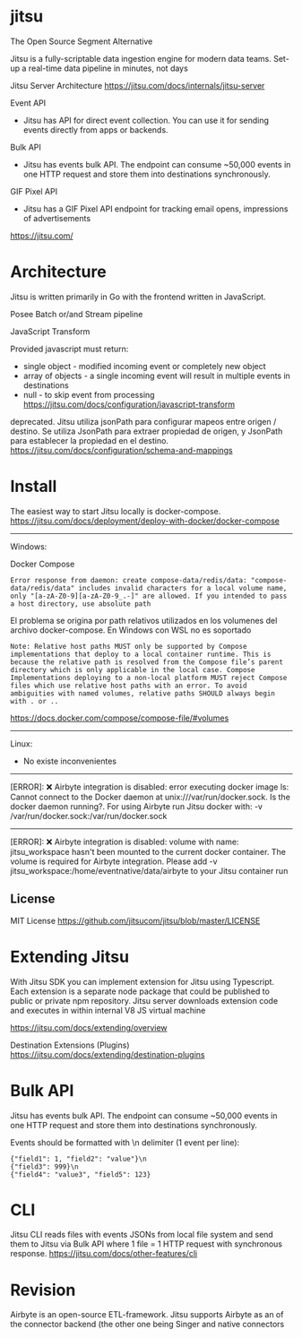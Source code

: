 # jitsu

The Open Source Segment Alternative

Jitsu is a fully-scriptable data ingestion engine for modern data teams. Set-up a real-time data pipeline in minutes, not days


Jitsu Server Architecture
https://jitsu.com/docs/internals/jitsu-server


Event API

- Jitsu has API for direct event collection. You can use it for sending events directly from apps or backends.

Bulk API

- Jitsu has events bulk API. The endpoint can consume ~50,000 events in one HTTP request and store them into destinations synchronously.

GIF Pixel API

- Jitsu has a GIF Pixel API endpoint for tracking email opens, impressions of advertisements


https://jitsu.com/

# Architecture

Jitsu is written primarily in Go with the frontend written in JavaScript.

Posee Batch or/and Stream pipeline 


JavaScript Transform

Provided javascript must return:

- single object - modified incoming event or completely new object
- array of objects - a single incoming event will result in multiple events in destinations
- null - to skip event from processing
https://jitsu.com/docs/configuration/javascript-transform

deprecated.
Jitsu utiliza jsonPath para configurar mapeos entre origen / destino. Se utiliza JsonPath para extraer propiedad de origen, y JsonPath para establecer la propiedad en el destino.
https://jitsu.com/docs/configuration/schema-and-mappings

# Install

The easiest way to start Jitsu locally is docker-compose. 
https://jitsu.com/docs/deployment/deploy-with-docker/docker-compose


----------
Windows:

Docker Compose

```
Error response from daemon: create compose-data/redis/data: "compose-data/redis/data" includes invalid characters for a local volume name, only "[a-zA-Z0-9][a-zA-Z0-9_.-]" are allowed. If you intended to pass a host directory, use absolute path
```

El problema se origina por path relativos utilizados en los volumenes del archivo docker-compose. En Windows con WSL no es soportado

```
Note: Relative host paths MUST only be supported by Compose implementations that deploy to a local container runtime. This is because the relative path is resolved from the Compose file’s parent directory which is only applicable in the local case. Compose Implementations deploying to a non-local platform MUST reject Compose files which use relative host paths with an error. To avoid ambiguities with named volumes, relative paths SHOULD always begin with . or ..
```
https://docs.docker.com/compose/compose-file/#volumes


----------
Linux:
- No existe inconvenientes


-----------------

[ERROR]: ❌ Airbyte integration is disabled: error executing docker image ls: Cannot connect to the Docker daemon at unix:///var/run/docker.sock. Is the docker daemon running?. For using Airbyte run Jitsu docker with: -v /var/run/docker.sock:/var/run/docker.sock

-----------------------

[ERROR]: ❌ Airbyte integration is disabled: volume with name: jitsu_workspace hasn't been mounted to the current docker container. The volume is required for Airbyte integration. Please add -v jitsu_workspace:/home/eventnative/data/airbyte to your Jitsu container run

## License
MIT License
https://github.com/jitsucom/jitsu/blob/master/LICENSE

# Extending Jitsu

With Jitsu SDK you can implement extension for Jitsu using Typescript. Each extension is a separate node package that could be published to public or private npm repository. Jitsu server downloads extension code and executes in within internal V8 JS virtual machine

https://jitsu.com/docs/extending/overview

Destination Extensions (Plugins)
https://jitsu.com/docs/extending/destination-plugins




# Bulk API

Jitsu has events bulk API. The endpoint can consume ~50,000 events in one HTTP request and store them into destinations synchronously. 

Events should be formatted with \n delimiter (1 event per line):

```
{"field1": 1, "field2": "value"}\n
{"field3": 999}\n
{"field4": "value3", "field5": 123}
```


# CLI

Jitsu CLI reads files with events JSONs from local file system and send them to Jitsu via Bulk API where 1 file = 1 HTTP request with synchronous response.
https://jitsu.com/docs/other-features/cli

# Revision
Airbyte is an open-source ETL-framework. Jitsu supports Airbyte as an of the connector backend (the other one being Singer and native connectors